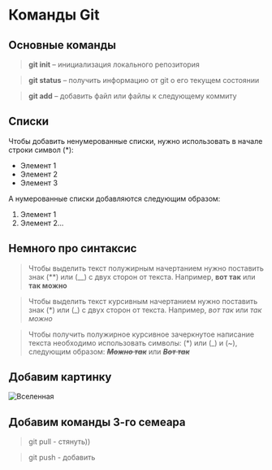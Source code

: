 # Команды Git 

## Основные команды

> __git init__ – инициализация локального репозитория

> **git status** – получить информацию от git о его текущем состоянии

> **git add** – добавить файл или файлы к следующему коммиту

## Списки 

Чтобы добавить ненумерованные списки, нужно использовать в начале строки символ (*):

* Элемент 1
* Элемент 2
* Элемент 3

А нумерованные списки добавляются следующим образом:
1. Элемент 1
2. Элемент 2...

## Немного про синтаксис

> Чтобы выделить текст полужирным начертанием нужно поставить знак (**) или (__) с двух сторон от текста. Например, **вот так** или __так можно__

> Чтобы выделить текст курсивным начертанием нужно поставить знак (*) или (_) с двух сторон от текста. Например, *вот так* или _так можно_

> Чтобы получить полужирное курсивное зачеркнутое написание текста необходимо использовать символы: (*) или (_) и (~), следующим образом: ~~___Можно так___~~ или ***~~Вот так~~***

## Добавим картинку
![Вселенная](Universe.jpg)

## Добавим команды 3-го семеара

> git pull - стянуть))

> git push - добавить